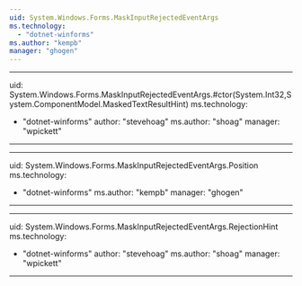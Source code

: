 ```yaml
---
uid: System.Windows.Forms.MaskInputRejectedEventArgs
ms.technology: 
  - "dotnet-winforms"
ms.author: "kempb"
manager: "ghogen"
---
```


---
uid: System.Windows.Forms.MaskInputRejectedEventArgs.#ctor(System.Int32,System.ComponentModel.MaskedTextResultHint)
ms.technology: 
  - "dotnet-winforms"
author: "stevehoag"
ms.author: "shoag"
manager: "wpickett"
---

---
uid: System.Windows.Forms.MaskInputRejectedEventArgs.Position
ms.technology: 
  - "dotnet-winforms"
ms.author: "kempb"
manager: "ghogen"
---

---
uid: System.Windows.Forms.MaskInputRejectedEventArgs.RejectionHint
ms.technology: 
  - "dotnet-winforms"
author: "stevehoag"
ms.author: "shoag"
manager: "wpickett"
---
